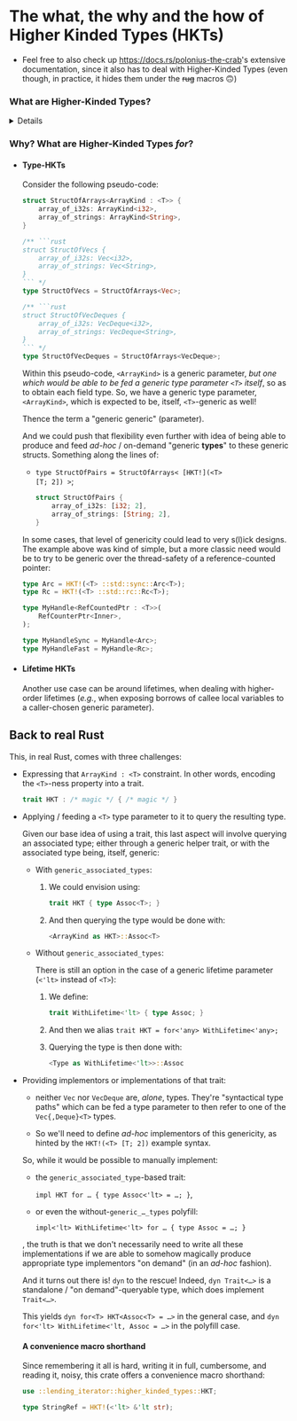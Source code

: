 
# The what, the why and the how of Higher Kinded Types (HKTs)

  - Feel free to also check up <https://docs.rs/polonius-the-crab>'s extensive
    documentation, since it also has to deal with Higher-Kinded Types (even
    though, in practice, it hides them under the ~~rug~~ macros 🙃)

### What are Higher-Kinded Types?

<details>

A higher-kinded type is an actual / **full / standalone** type which is, itself,
"generic", or rather, to which we can further feed generic parameters (such as
lifetime parameters or type parameters) to obtain further types.

  - [ ] ❓ "is generic" / can be fed generic parameters to construct a type.
  - [ ] ❓ is a type in and of itself.
      - For instance, `type Standalone = YourHktType;` has to compile.

One way to illustrate this difference, for instance, would be to consider:

```rust
use ::lending_iterator::higher_kinded_types::HKT;

type StringRefNaïve<'lt> = &'lt str;
// and
type StringRef = HKT!(<'lt> &'lt str);
```

Both `StringRefNaïve` and `StringRef` can be fed a generic parameter (in this
instance, a lifetime parameter) so as to get or construct a type:

```rust
use ::lending_iterator::higher_kinded_types::{Feed, HKT};

# type StringRefNaïve<'lt> = &'lt str;
# type StringRef = HKT!(<'lt> &'lt str);
#
const _: StringRefNaïve<'static> = "This is a `&'static str`";
const _: Feed<'static, StringRef> = "This is a `&'static str`";
```

  - [x] "is generic" / can be fed generic parameters to construct a type.

But what of:

  - [ ] ❓ is a type in and of itself.

Well, while `StringRef` is indeed a standalone type:

```rust
use ::lending_iterator::higher_kinded_types::HKT;

type StringRef = HKT!(<'lt> &'lt str);

type Standalone = StringRef; // ✅
```

it turns out that `StringRefNaïve` is not:

```rust ,compile_fail
use ::lending_iterator::higher_kinded_types::HKT;

type StringRefNaïve<'lt> = &'lt str;

type Standalone = StringRefNaïve; // ❌ Error
```

This errors with:

```console
error[E0106]: missing lifetime specifier
 --> src/higher_kinded_types.rs:70:19
  |
8 | type Standalone = StringRefNaïve; // ❌ Error
  |                   ^^^^^^^^^^^^^^ expected named lifetime parameter
  |
help: consider introducing a named lifetime parameter
  |
8 | type Standalone<'a> = StringRefNaïve<'a>; // ❌ Error
  |                ++++   ~~~~~~~~~~~~~~~~~~
```

That is, in Rust **a generic "type" is actually not a type**. It's just a path
(grammar-wise), a name, to which we can feed the generic parameters so as to
obtain types in return.

A HKT would be the proper solution to this: not only can such an "entity" be
fed generic parameters (thence "acting like" a generic "type" above), it can
also _not be fed any parameters_ and still be a type_. That is,

> a HKT is actually an _actual_ **type** which is generic / can be fed
> parameters.

Another definition, which will make more sense in the following section, is that
HKTs come into play the moment we need "generic generics".


</details>

### Why? What are Higher-Kinded Types _for_?

  - #### Type-HKTs

    Consider the following pseudo-code:

    ```rust ,ignore
    struct StructOfArrays<ArrayKind : <T>> {
        array_of_i32s: ArrayKind<i32>,
        array_of_strings: ArrayKind<String>,
    }

    /** ```rust
    struct StructOfVecs {
        array_of_i32s: Vec<i32>,
        array_of_strings: Vec<String>,
    }
    ``` */
    type StructOfVecs = StructOfArrays<Vec>;

    /** ```rust
    struct StructOfVecDeques {
        array_of_i32s: VecDeque<i32>,
        array_of_strings: VecDeque<String>,
    }
    ``` */
    type StructOfVecDeques = StructOfArrays<VecDeque>;
    ```

    Within this pseudo-code, `<ArrayKind>` is a generic parameter, _but one
    which would be able to be fed a generic type parameter `<T>` itself_, so as
    to obtain each field type. So, we have a generic type parameter,
    `<ArrayKind>`, which is expected to be, itself, `<T>`-generic as well!

    Thence the term a "generic generic" (parameter).

    And we could push that flexibility even further with idea of being able to
    produce and feed _ad-hoc_ / on-demand "generic **types**" to these generic
    structs. Something along the lines of:

    - <code>type StructOfPairs = StructOfArrays\< [HKT!]\(\<T\> \[T; 2\]\) \></code>;

        ```rust
        struct StructOfPairs {
            array_of_i32s: [i32; 2],
            array_of_strings: [String; 2],
        }
        ```

    In some cases, that level of genericity could lead to very s(l)ick designs.
    The example above was kind of simple, but a more classic need would be to
    try to be generic over the thread-safety of a reference-counted pointer:

    ```rust ,ignore
    type Arc = HKT!(<T> ::std::sync::Arc<T>);
    type Rc = HKT!(<T> ::std::rc::Rc<T>);

    type MyHandle<RefCountedPtr : <T>>(
        RefCounterPtr<Inner>,
    );

    type MyHandleSync = MyHandle<Arc>;
    type MyHandleFast = MyHandle<Rc>;
    ```

  - #### Lifetime HKTs

    Another use case can be around lifetimes, when dealing with higher-order
    lifetimes (_e.g._, when exposing borrows of callee local variables to a
    caller-chosen generic parameter).

## Back to real Rust

This, in real Rust, comes with three challenges:

  - Expressing that `ArrayKind : <T>` constraint. In other words, encoding
    the `<T>`-ness property into a trait.

    ```rust ,ignore
    trait HKT : /* magic */ { /* magic */ }
    ```

  - Applying / feeding a `<T>` type parameter to it to query the resulting
    type.

    Given our base idea of using a trait, this last aspect will involve
    querying an associated type; either through a generic helper trait, or
    with the associated type being, itself, generic:

      - With `generic_associated_types`:

         1. We could envision using:
            ```rust ,ignore
            trait HKT { type Assoc<T>; }
            ```

         1. And then querying the type would be done with:
            ```rust ,ignore
            <ArrayKind as HKT>::Assoc<T>
            ```

      - Without `generic_associated_types`:

        There is still an option in the case of a generic lifetime parameter
        (`<'lt>` instead of `<T>`):

         1. We define:
            ```rust ,ignore
            trait WithLifetime<'lt> { type Assoc; }
            ```

         1. And then we alias `trait HKT = for<'any> WithLifetime<'any>;`

         1. Querying the type is then done with:
            ```rust ,ignore
            <Type as WithLifetime<'lt>>::Assoc
            ```

  - Providing implementors or implementations of that trait:

      - neither `Vec` nor `VecDeque` are,
        _alone_, types. They're "syntactical type paths" which can be fed a
        type parameter to then refer to one of the `Vec{,Deque}<T>`
        types.

      - So we'll need to define _ad-hoc_ implementors of this genericity, as
        hinted by the `HKT!(<T> [T; 2])` example syntax.

    So, while it would be possible to manually implement:

      - the `generic_associated_type`-based trait:

        `impl HKT for … { type Assoc<'lt> = …; }`,

      - or even the without-`generic_…_types` polyfill:

        `impl<'lt> WithLifetime<'lt> for … { type Assoc = …; }`

    , the truth is that we don't necessarily need to write all these
    implementations if we are able to somehow magically produce appropriate
    type implementors "on demand" (in an _ad-hoc_ fashion).

    And it turns out there is! `dyn` to the rescue! Indeed, `dyn Trait<…>`
    is a standalone / "on demand"-queryable type, which does implement
    `Trait<…>`.

    This yields `dyn for<T> HKT<Assoc<T> = …>` in the general case, and
    `dyn for<'lt> WithLifetime<'lt, Assoc = …>` in the polyfill case.

    #### A convenience macro shorthand

    Since remembering it all is hard, writing it in full, cumbersome, and
    reading it, noisy, this crate offers a convenience macro shorthand:

    ```rust
    use ::lending_iterator::higher_kinded_types::HKT;

    type StringRef = HKT!(<'lt> &'lt str);
    ```
